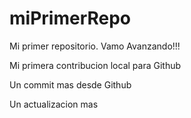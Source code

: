# miPrimerRepo
Mi primer repositorio. Vamo Avanzando!!!

Mi primera contribucion local para Github

Un commit mas desde Github

Un actualizacion mas 

